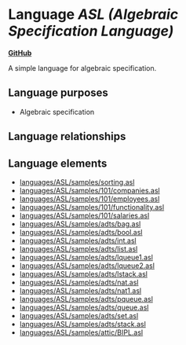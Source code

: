 # Language _ASL (Algebraic Specification Language)_
**[GitHub](https://github.com/softlang/yas/blob/master/languages/ASL)**

A simple language for algebraic specification.

## Language purposes
* Algebraic specification

## Language relationships

## Language elements
* [languages/ASL/samples/sorting.asl](../../docs/files/languages-ASL-samples-sorting.asl.md)
* [languages/ASL/samples/101/companies.asl](../../docs/files/languages-ASL-samples-101-companies.asl.md)
* [languages/ASL/samples/101/employees.asl](../../docs/files/languages-ASL-samples-101-employees.asl.md)
* [languages/ASL/samples/101/functionality.asl](../../docs/files/languages-ASL-samples-101-functionality.asl.md)
* [languages/ASL/samples/101/salaries.asl](../../docs/files/languages-ASL-samples-101-salaries.asl.md)
* [languages/ASL/samples/adts/bag.asl](../../docs/files/languages-ASL-samples-adts-bag.asl.md)
* [languages/ASL/samples/adts/bool.asl](../../docs/files/languages-ASL-samples-adts-bool.asl.md)
* [languages/ASL/samples/adts/int.asl](../../docs/files/languages-ASL-samples-adts-int.asl.md)
* [languages/ASL/samples/adts/list.asl](../../docs/files/languages-ASL-samples-adts-list.asl.md)
* [languages/ASL/samples/adts/lqueue1.asl](../../docs/files/languages-ASL-samples-adts-lqueue1.asl.md)
* [languages/ASL/samples/adts/lqueue2.asl](../../docs/files/languages-ASL-samples-adts-lqueue2.asl.md)
* [languages/ASL/samples/adts/lstack.asl](../../docs/files/languages-ASL-samples-adts-lstack.asl.md)
* [languages/ASL/samples/adts/nat.asl](../../docs/files/languages-ASL-samples-adts-nat.asl.md)
* [languages/ASL/samples/adts/nat1.asl](../../docs/files/languages-ASL-samples-adts-nat1.asl.md)
* [languages/ASL/samples/adts/pqueue.asl](../../docs/files/languages-ASL-samples-adts-pqueue.asl.md)
* [languages/ASL/samples/adts/queue.asl](../../docs/files/languages-ASL-samples-adts-queue.asl.md)
* [languages/ASL/samples/adts/set.asl](../../docs/files/languages-ASL-samples-adts-set.asl.md)
* [languages/ASL/samples/adts/stack.asl](../../docs/files/languages-ASL-samples-adts-stack.asl.md)
* [languages/ASL/samples/attic/BIPL.asl](../../docs/files/languages-ASL-samples-attic-BIPL.asl.md)
